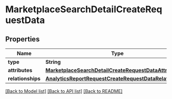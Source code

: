 # MarketplaceSearchDetailCreateRequestData

## Properties
Name | Type | Description | Notes
------------ | ------------- | ------------- | -------------
**type** | **String** |  | 
**attributes** | [**MarketplaceSearchDetailCreateRequestDataAttributes**](MarketplaceSearchDetailCreateRequestDataAttributes.md) |  | 
**relationships** | [**AnalyticsReportRequestCreateRequestDataRelationships**](AnalyticsReportRequestCreateRequestDataRelationships.md) |  | 

[[Back to Model list]](../README.md#documentation-for-models) [[Back to API list]](../README.md#documentation-for-api-endpoints) [[Back to README]](../README.md)


